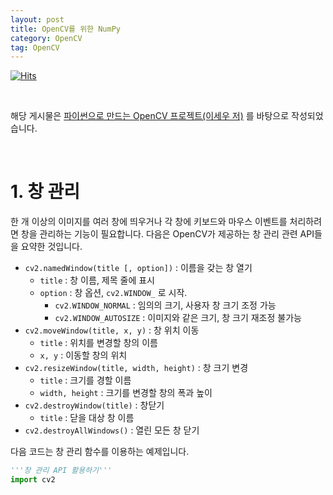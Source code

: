 ```yaml
---
layout: post
title: OpenCV를 위한 NumPy
category: OpenCV
tag: OpenCV
---
```


[![Hits](https://hits.sh/museonghwang.github.io.svg?view=today-total&style=for-the-badge&label=Visitors&color=007ec6)](https://hits.sh/museonghwang.github.io/)

<br>

해당 게시물은 [파이썬으로 만드는 OpenCV 프로젝트(이세우 저)](https://github.com/dltpdn/insightbook.opencv_project_python/blob/master/README.md) 를 바탕으로 작성되었습니다.

<br>





# 1. 창 관리

한 개 이상의 이미지를 여러 창에 띄우거나 각 창에 키보드와 마우스 이벤트를 처리하려면 창을 관리하는 기능이 필요합니다. 다음은 OpenCV가 제공하는 창 관리 관련 API들을 요약한 것입니다.

* `cv2.namedWindow(title [, option])` : 이름을 갖는 창 열기
    * `title` : 창 이름, 제목 줄에 표시
    * `option` : 창 옵션, `cv2.WINDOW_` 로 시작.
        * `cv2․WINDOW_NORMAL` : 임의의 크기, 사용자 창 크기 조정 가능
        * `cv2.WINDOW_AUTOSIZE` : 이미지와 같은 크기, 창 크기 재조정 불가능
* `cv2.moveWindow(title, x, y)` : 창 위치 이동
    * `title` : 위치를 변경할 창의 이름
    * `x, y` : 이동할 창의 위치
* `cv2.resizeWindow(title, width, height)` : 창 크기 변경
    * `title` : 크기를 경할 이름
    * `width, height` : 크기를 변경할 창의 폭과 높이
* `cv2.destroyWindow(title)` : 창닫기
    * `title` : 닫을 대상 창 이름
* `cv2.destroyAllWindows()` : 열린 모든 창 닫기

다음 코드는 창 관리 함수를 이용하는 예제입니다.

```py
'''창 관리 API 활용하기'''
import cv2